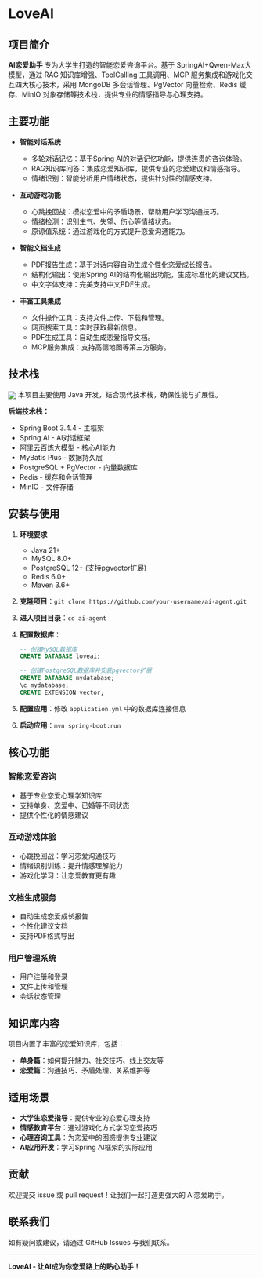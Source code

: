 # LoveAI


## 项目简介

**AI恋爱助手** 专为大学生打造的智能恋爱咨询平台。基于 SpringAI+Qwen-Max大 模型，通过 RAG 知识库增强、ToolCalling 工具调用、MCP 服务集成和游戏化交互四大核心技术，采用 MongoDB 多会话管理、PgVector 向量检索、Redis 缓存、MinIO 对象存储等技术栈，提供专业的情感指导与心理支持。

## 主要功能

- **智能对话系统**  
  - 多轮对话记忆：基于Spring AI的对话记忆功能，提供连贯的咨询体验。
  - RAG知识库问答：集成恋爱知识库，提供专业的恋爱建议和情感指导。
  - 情绪识别：智能分析用户情绪状态，提供针对性的情感支持。

- **互动游戏功能**  
  - 心跳挽回战：模拟恋爱中的矛盾场景，帮助用户学习沟通技巧。
  - 情绪检测：识别生气、失望、伤心等情绪状态。
  - 原谅值系统：通过游戏化的方式提升恋爱沟通能力。

- **智能文档生成**  
  - PDF报告生成：基于对话内容自动生成个性化恋爱成长报告。
  - 结构化输出：使用Spring AI的结构化输出功能，生成标准化的建议文档。
  - 中文字体支持：完美支持中文PDF生成。

- **丰富工具集成**  
  - 文件操作工具：支持文件上传、下载和管理。
  - 网页搜索工具：实时获取最新信息。
  - PDF生成工具：自动生成恋爱指导文档。
  - MCP服务集成：支持高德地图等第三方服务。

## 技术栈
<img align="center" src="https://skillicons.dev/icons?i=java,spring,mysql,postgresql,redis&theme=light" />
本项目主要使用 Java 开发，结合现代技术栈，确保性能与扩展性。

**后端技术栈：**
- Spring Boot 3.4.4 - 主框架
- Spring AI - AI对话框架
- 阿里云百炼大模型 - 核心AI能力
- MyBatis Plus - 数据持久层
- PostgreSQL + PgVector - 向量数据库
- Redis - 缓存和会话管理
- MinIO - 文件存储

## 安装与使用

1. **环境要求**
   - Java 21+
   - MySQL 8.0+
   - PostgreSQL 12+ (支持pgvector扩展)
   - Redis 6.0+
   - Maven 3.6+

2. **克隆项目**：`git clone https://github.com/your-username/ai-agent.git`
3. **进入项目目录**：`cd ai-agent`
4. **配置数据库**：
   ```sql
   -- 创建MySQL数据库
   CREATE DATABASE loveai;
   
   -- 创建PostgreSQL数据库并安装pgvector扩展
   CREATE DATABASE mydatabase;
   \c mydatabase;
   CREATE EXTENSION vector;
   ```
5. **配置应用**：修改 `application.yml` 中的数据库连接信息
6. **启动应用**：`mvn spring-boot:run`

## 核心功能

### 智能恋爱咨询
- 基于专业恋爱心理学知识库
- 支持单身、恋爱中、已婚等不同状态
- 提供个性化的情感建议

### 互动游戏体验
- 心跳挽回战：学习恋爱沟通技巧
- 情绪识别训练：提升情感理解能力
- 游戏化学习：让恋爱教育更有趣

### 文档生成服务
- 自动生成恋爱成长报告
- 个性化建议文档
- 支持PDF格式导出

### 用户管理系统
- 用户注册和登录
- 文件上传和管理
- 会话状态管理

## 知识库内容

项目内置了丰富的恋爱知识库，包括：
- **单身篇**：如何提升魅力、社交技巧、线上交友等
- **恋爱篇**：沟通技巧、矛盾处理、关系维护等  

## 适用场景

- **大学生恋爱指导**：提供专业的恋爱心理支持
- **情感教育平台**：通过游戏化方式学习恋爱技巧
- **心理咨询工具**：为恋爱中的困惑提供专业建议
- **AI应用开发**：学习Spring AI框架的实际应用

## 贡献

欢迎提交 issue 或 pull request！让我们一起打造更强大的 AI恋爱助手。

## 联系我们

如有疑问或建议，请通过 GitHub Issues 与我们联系。

---

**LoveAI - 让AI成为你恋爱路上的贴心助手！**
